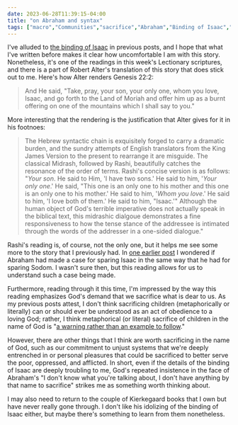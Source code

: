 ```yaml
---
date: 2023-06-28T11:39:15-04:00
title: "on Abraham and syntax"
tags: ["macro","Communities","sacrifice","Abraham","Binding of Isaac","Robert Alter","Kierkegaard"]
---
```

I've alluded to [the binding of Isaac](https://spencergreenhalgh.com/tags/binding-of-isaac/) in previous posts, and I hope that what I've written before makes it clear how uncomfortable I am with this story. Nonetheless, it's one of the readings in this week's Lectionary scriptures, and there is a part of Robert Alter's translation of this story that does stick out to me. Here's how Alter renders Genesis 22:2:

> And He said, "Take, pray, your son, your only one, whom you love, Isaac, and go forth to the Land of Moriah and offer him up as a burnt offering on one of the mountains which I shall say to you."

More interesting that the rendering is the justification that Alter gives for it in his footnoes: 

> The Hebrew syntactic chain is exquisitely forged to carry a dramatic burden, and the sundry attempts of English translators from the King James Version to the present to rearrange it are misguide. The classical Midrash, followed by Rashi, beautifully catches the resonance of the order of terms. Rashi's concise version is as follows: "*Your son*. He said to Him, 'I have two sons.' He said to him, '*Your only one*.' He said, "This one is an only one to his mother and this one is an only one to his mother.' He said to him, '*Whom you love*.' He said to him, 'I love both of them.' He said to him, "Isaac.'" Although the human object of God's terrible imperative does not actually speak in the biblical text, this midrashic dialgoue demonstrates a fine responsiveness to how the tense stance of the addressee is intimated through the words of the addresser in a one-sided dialogue." 

Rashi's reading is, of course, not the only one, but it helps me see some more to the story that I previously had. In [one earlier post](https://spencergreenhalgh.com/communities/further-thoughts-on-jephthahs-daughter/) I wondered if Abraham had made a case for sparing Isaac in the same way that he had for sparing Sodom. I wasn't sure then, but this reading allows for us to understand such a case being made.

Furthermore, reading through it this time, I'm impressed by the way this reading emphasizes God's demand that we sacrifice what is dear to us. As my previous posts attest, I don't think sacrificing children (metaphorically or literally) can or should ever be understood as an act of obedience to a loving God; rather, I think metaphorical (or literal) sacrifice of children in the name of God is "[a warning rather than an example to follow](https://spencergreenhalgh.com/communities/on-david-archuleta-and-jephthah/)." 

However, there are other things that I think are worth sacrificing in the name of God, such as our commitment to unjust systems that we're deeply entrenched in or personal pleasures that could be sacrificed to better serve the poor, oppressed, and afflicted. In short, even if the details of the binding of Isaac are deeply troubling to me, God's repeated insistence in the face of Abraham's "I don't know what you're talking about, I don't have anything by that name to sacrifice" strikes me as something worth thinking about.

I may also need to return to the couple of Kierkegaard books that I own but have never really gone through. I don't like his idolizing of the binding of Isaac either, but maybe there's something to learn from them nonetheless.